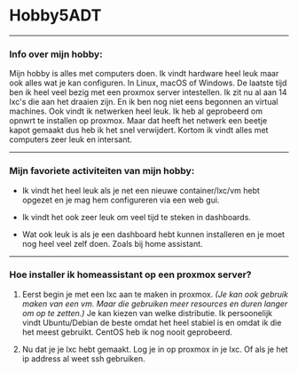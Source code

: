 # Hobby5ADT

---

### Info over mijn hobby:
Mijn hobby is alles met computers doen. Ik vindt hardware heel leuk maar ook alles wat je kan configuren. In Linux, macOS of Windows. De laatste tijd ben ik heel veel bezig met een proxmox server intestellen. Ik zit nu al aan 14 lxc's die aan het draaien zijn. En ik ben nog niet eens begonnen an virtual machines. Ook vindt ik netwerken heel leuk. Ik heb al geprobeerd om opnwrt te installen op proxmox. Maar dat heeft het netwerk een beetje kapot gemaakt dus heb ik het snel verwijdert. Kortom ik vindt alles met computers zeer leuk en intersant.

---

### Mijn favoriete activiteiten van mijn hobby:

- Ik vindt het heel leuk als je net een nieuwe container/lxc/vm hebt opgezet en je mag hem configureren via een web gui. 

- Ik vindt het ook zeer leuk om veel tijd te steken in dashboards.

- Wat ook leuk is als je een dashboard hebt kunnen installeren en je moet nog heel veel zelf doen. Zoals bij home assistant.

---

### Hoe installer ik homeassistant op een proxmox server?

1. Eerst begin je met een lxc aan te maken in proxmox. *(Je kan ook gebruik maken van een vm. Maar die gebruiken meer resources en duren langer om op te zetten.)* Je kan kiezen van welke distributie. Ik persoonelijk vindt Ubuntu/Debian de beste omdat het heel stabiel is en omdat ik die het meest gebruikt. CentOS heb ik nog nooit geprobeerd.  

2. Nu dat je je lxc hebt gemaakt. Log je in op proxmox in je lxc. Of als je het ip address al weet ssh gebruiken.

